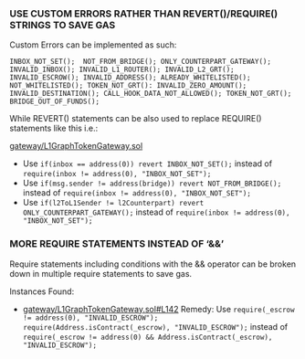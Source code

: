 ### USE CUSTOM ERRORS RATHER THAN REVERT()/REQUIRE() STRINGS TO SAVE GAS

Custom Errors can be implemented as such:

``INBOX_NOT_SET(); 
  NOT_FROM_BRIDGE();
  ONLY_COUNTERPART_GATEWAY(); 
INVALID_INBOX();
  INVALID_L1_ROUTER();
INVALID_L2_GRT();
INVALID_ESCROW();
INVALID_ADDRESS();
ALREADY_WHITELISTED();
NOT_WHITELISTED();
TOKEN_NOT_GRT():
INVALID_ZERO_AMOUNT();
INVALID_DESTINATION();
CALL_HOOK_DATA_NOT_ALLOWED();
TOKEN_NOT_GRT();
BRIDGE_OUT_OF_FUNDS();
``

While REVERT() statements can be also used to replace REQUIRE() statements like this i.e.:

[gateway/L1GraphTokenGateway.sol](https://github.com/code-423n4/2022-10-thegraph/blob/309a188f7215fa42c745b136357702400f91b4ff/contracts/gateway/L1GraphTokenGateway.sol)

- Use ``if(inbox == address(0)) revert INBOX_NOT_SET();`` instead of ``require(inbox != address(0), "INBOX_NOT_SET");``
- Use ``if(msg.sender != address(bridge)) revert NOT_FROM_BRIDGE();`` instead of ``require(inbox != address(0), "INBOX_NOT_SET");``
- Use ``if(l2ToL1Sender != l2Counterpart) revert ONLY_COUNTERPART_GATEWAY();`` instead of ``require(inbox != address(0), "INBOX_NOT_SET");``

### MORE REQUIRE STATEMENTS INSTEAD OF ‘&&’

Require statements including conditions with the && operator can be broken down in multiple require statements to save gas.

Instances Found:

- [gateway/L1GraphTokenGateway.sol#L142](https://github.com/code-423n4/2022-10-thegraph/blob/309a188f7215fa42c745b136357702400f91b4ff/contracts/gateway/L1GraphTokenGateway.sol#L142) Remedy: Use ``require(_escrow != address(0), "INVALID_ESCROW");  require(Address.isContract(_escrow), "INVALID_ESCROW");``  instead of ``require(_escrow != address(0) && Address.isContract(_escrow), "INVALID_ESCROW");``


